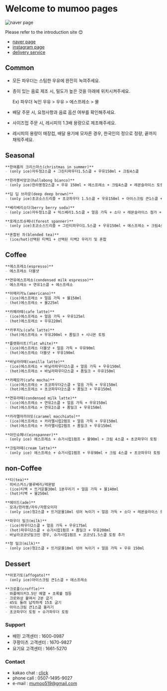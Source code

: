# Welcome to mumoo pages
![naver page](https://search.pstatic.net/common/?autoRotate=true&quality=95&type=w750&src=https%3A%2F%2Fldb-phinf.pstatic.net%2F20210922_262%2F1632284592901UPuMu_JPEG%2FjMUnRHXxgsc0Q30DFOuvt4f5.jpg)

Please refer to the introduction site 😊
  - [naver page](http://naver.me/5RciOpRI)
  - [instagram page](https://www.instagram.com/cafemumoo)
  - [delivery service](https://baemin.me/N5ed-kfZi)
  
## Common
  - 모든 파우더는 스팀한 우유에 완전히 녹여주세요.
  - 층이 있는 음료 제조 시, 밀도가 높은 것을 아래에 위치시켜주세요.
    
    Ex) 파우더 녹인 우유 > 우유 > 에스프레소 > 물
  - 배달 주문 시, 요청사항과 음료 옵션 여부를 확인해주세요.
  - 사이즈업 주문 시, 레시피의 1.3배 용량으로 제조해주세요.
  - 레시피의 용량이 매장컵, 배달 용기에 모자른 경우, 한국인의 정으로 정량, 끝까지 채워주세요.

## Seasonal
```markdown
**한여름의 크리스마스(christmas in summer)**
- (only ice)자두청2스쿱 + 그린티파우더1.5스쿱 + 우유150ml + 크림4스쿱

**한라봉비앙코(hallabong bianco)**
- (only ice)한라봉청2스쿱 + 우유 150ml + 에스프레소 + 크림4스쿱 + 레몬슬라이스 토핑

**딥 딥 브라운(deep deep brown)**
- (only ice)초코소스드리즐 + 초코파우더 1.5스쿱 + 우유150ml + 아이스크림 큰1스쿱 + 초코파우더 토핑

**베리베리소다(berry berry soda)**
- (only ice)자두청1스쿱 + 믹스베리1.5스쿱 + 얼음 가득 + 소다 + 레몬슬라이스 첨가 + 녹색허브 토핑

**포레스트슈페너(forest spanner)**
- (only ice)초코소스드리즐 + 그린티파우더1.5스쿱 + 우유150ml + 에스프레소 + 크림4스쿱 + 그린티파우더 토핑

**혼합된 차(blended tea)**
- (ice/hot)선택된 티백1 + 선택된 티백2 우리기 및 혼합
```

## Coffee
```markdown
**에스프레소(espresso)**
- 에스프레소 더블샷

**연유에스프레소(condensed milk espresso)**
- 에스프레소 + 연유1스쿱 + 에스프레소

**아메리카노(americano)**
- (ice)에스프레소 + 얼음 가득 + 물150ml
- (hot)에스프레소 + 물225ml

**카페라떼(cafe latte)**
- (ice)에스프레소 + 얼음 가득 + 우유125ml
- (hot)에스프레소 + 우유220ml

**카푸치노(cafe latte)**
- (hot)에스프레소 + 우유200ml + 폼밀크 + 시나몬 토핑

**플랫화이트(flat white)**
- (ice)에스프레소 더블샷 + 얼음 가득 + 우유90ml
- (hot)에스프레소 더블샷 + 우유190ml

**바닐라라떼(vanilla latte)**
- (ice)에스프레소 + 바닐라파우더2스쿱 + 얼음 가득 + 우유150ml
- (hot)에스프레소 + 바닐라파우더2스쿱 + 폼밀크 + 우유150ml

**카페모카(cafe mocha)**
- (ice)에스프레소 + 초코파우더2스쿱 + 얼음 가득 + 우유150ml
- (hot)에스프레소 + 초코파우더2스쿱 + 폼밀크 + 우유150ml

**연유라떼(condensed milk latte)**
- (ice)에스프레소 + 연유2스쿱 + 얼음 가득 + 우유150ml
- (hot)에스프레소 + 연유2스쿱 + 폼밀크 + 우유150ml

**카라멜마끼아또(caramel macchiato)**
- (ice)에스프레소 + 카라멜시럽2펌프 + 얼음 가득 + 우유150ml
- (hot)에스프레소 + 카라멜시럽2펌프 + 폼밀크 + 우유150ml

**아인슈페너(einspanner)**
- (only ice) 에스프레소 + 슈가시럽1펌프 + 물90ml + 크림 4스쿱 + 초코파우더 토핑

**크림라떼(cream latte)**
- (only ice) 에스프레소 + 슈가시럽1펌프 + 우유90ml + 크림 4스쿱 + 초코파우더 토핑
```

## non-Coffee
```markdown
**티(tea)**
- 히비스커스/블루베리/레몬밤
- (ice)티백 + 뜨거운물30ml 1분우리기 + 얼음 가득 + 물140ml
- (hot)티백 + 물250ml

**에이드(ade)**
- 모과/한라봉/자두/자몽오미자
- (only ice)청2스쿱 + 뜨거운물10ml 섞어 녹이기 + 얼음 가득 + 소다 + 레몬슬라이스 토핑 + 녹색허브 토핑

**파우더 밀크(milk)**
- (ice)파우더2스쿱 + 얼음 가득 + 우유175ml
- (hot)파우더2스쿱 + 슈가시럽1펌프 + 폼밀크 + 우유200ml
- 바닐라코코넛밀크인 경우, 슈가시럽1펌프 + 코코넛1.5스쿱 토핑 추가

**청 밀크(milk)**
- (only ice)청2스쿱 + 뜨거운물10ml 섞어 녹이기 + 얼음 가득 + 우유 150ml
```

## Dessert
```markdown
**아포가토(affogato)**
- (only ice)아이스크림 큰1스쿱 + 에스프레소

**크로플(croffle)**
- 와플메이커3.5단 예열 + 초록불 점등
- 크로와상 붙여서 2분 굽기 
- 45도 돌려 납작하게 15초 굽기
- 아이스크림 큰1스쿱 올리기
- 초코파우더 토핑 + 슈가파우더 토핑
```

### Support
- 배민 고객센터 : 1600-0987
- 쿠팡이츠 고객센터 : 1670-9827
- 요기요 고객센터 : 1661-5270

### Contact
-  kakao chat : [click](http://pf.kakao.com/_fxfQSs)
-  phone call : 0507-1495-9027
-  e-mail : mumoo519@gmail.com

